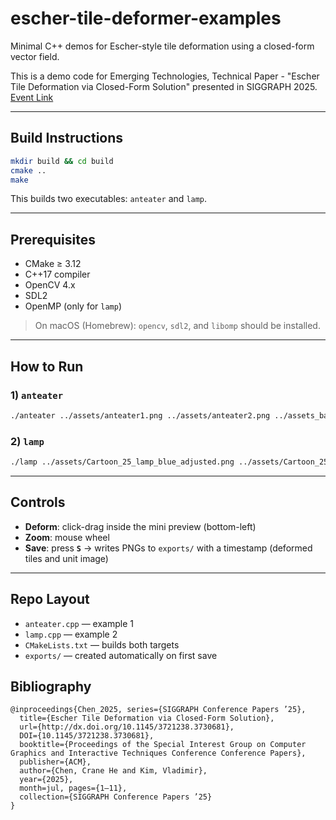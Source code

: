 # escher-tile-deformer-examples

Minimal C++ demos for Escher-style tile deformation using a closed-form vector field.

This is a demo code for Emerging Technologies, Technical Paper - "Escher Tile Deformation via Closed-Form Solution" presented in SIGGRAPH 2025. [Event Link](https://s2025.conference-schedule.org/presentation/?id=misc_210&sess=sess592)

---

## Build Instructions

```bash
mkdir build && cd build
cmake ..
make
```

This builds two executables: `anteater` and `lamp`.

---

## Prerequisites

* CMake ≥ 3.12
* C++17 compiler
* OpenCV 4.x
* SDL2
* OpenMP (only for `lamp`)

> On macOS (Homebrew): `opencv`, `sdl2`, and `libomp` should be installed.

---

## How to Run

### 1) `anteater`

```bash
./anteater ../assets/anteater1.png ../assets/anteater2.png ../assets_background/bus.png
```

### 2) `lamp`

```bash
./lamp ../assets/Cartoon_25_lamp_blue_adjusted.png ../assets/Cartoon_25_lamp_yellow_adjusted.png ../assets/Cartoon_25_lamp_blue_adjusted.png ../assets/Cartoon_25_lamp_yellow_adjusted.png ../assets_background/living_room.png
```

---

## Controls

* **Deform**: click-drag inside the mini preview (bottom-left)
* **Zoom**: mouse wheel
* **Save**: press **`S`** → writes PNGs to `exports/` with a timestamp
  (deformed tiles and unit image)

---

## Repo Layout

* `anteater.cpp` — example 1
* `lamp.cpp` — example 2
* `CMakeLists.txt` — builds both targets
* `exports/` — created automatically on first save


## Bibliography
```
@inproceedings{Chen_2025, series={SIGGRAPH Conference Papers ’25},
  title={Escher Tile Deformation via Closed-Form Solution},
  url={http://dx.doi.org/10.1145/3721238.3730681},
  DOI={10.1145/3721238.3730681},
  booktitle={Proceedings of the Special Interest Group on Computer Graphics and Interactive Techniques Conference Conference Papers},
  publisher={ACM},
  author={Chen, Crane He and Kim, Vladimir},
  year={2025},
  month=jul, pages={1–11},
  collection={SIGGRAPH Conference Papers ’25}
}
```